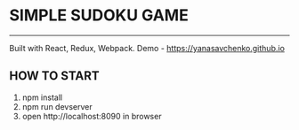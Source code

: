 # SIMPLE SUDOKU GAME
------------------------------------

Built with React, Redux, Webpack.
Demo - https://yanasavchenko.github.io

## HOW TO START
1. npm install
2. npm run devserver
3. open http://localhost:8090 in browser
